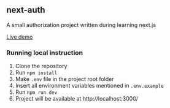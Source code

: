 ## next-auth
A small authorization project written during learning next.js

[Live demo](https://next-auth-pzfsljbfc-lunyovyuriy.vercel.app/)

### Running local instruction

1. Clone the repository
2. Run ```npm install```
3. Make ```.env``` file in the project root folder
4. Insert all environment variables mentioned in ```.env.example```
5. Run ```npm run dev```
6. Project will be available at http://localhost:3000/
